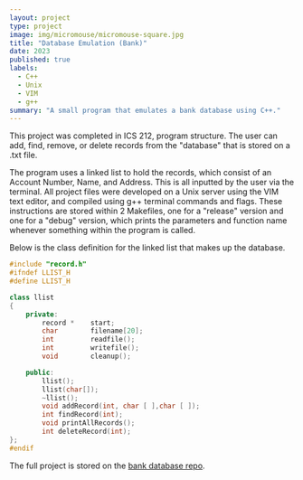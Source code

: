```yaml
---
layout: project
type: project
image: img/micromouse/micromouse-square.jpg
title: "Database Emulation (Bank)"
date: 2023
published: true
labels:
  - C++
  - Unix
  - VIM
  - g++
summary: "A small program that emulates a bank database using C++."
---
```


This project was completed in ICS 212, program structure. The user can add, find, remove, or delete records from the "database" that is stored on a .txt file.

The program uses a linked list to hold the records, which consist of an Account Number, Name, and Address. This is all inputted by the user via the terminal. All project files were developed on a Unix server using the VIM text editor, and compiled using g++ terminal commands and flags. These instructions are stored within 2 Makefiles, one for a "release" version and one for a "debug" version, which prints the parameters and function name whenever something within the program is called.

Below is the class definition for the linked list that makes up the database.

```cpp
#include "record.h"
#ifndef LLIST_H
#define LLIST_H

class llist
{
    private:
        record *    start;
        char        filename[20];
        int         readfile();
        int         writefile();
        void        cleanup();

    public:
        llist();
        llist(char[]);
        ~llist();
        void addRecord(int, char [ ],char [ ]);
        int findRecord(int);
        void printAllRecords();
        int deleteRecord(int);
};
#endif
```

The full project is stored on the [bank database repo](https://github.com/zeb1283/bankdatabase).

